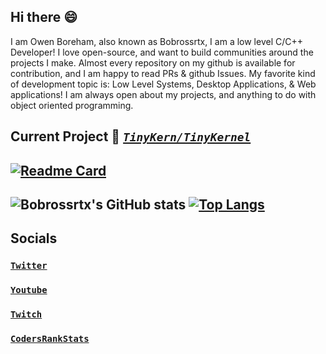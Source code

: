 ## Hi there 😄
I am Owen Boreham, also known as Bobrossrtx, I am a low level C/C++ Developer! I love open-source, and want to build communities around the projects I make. Almost every repository on my github is available for contribution, and I am happy to read PRs & github Issues. My favorite kind of development topic is: Low Level Systems, Desktop Applications, & Web applications! I am always open about my projects, and anything to do with object oriented programming.

## Current Project 💼 [***`TinyKern/TinyKernel`***](https://github.com/TinyKern/TinyKernel)
[![Readme Card](https://github-readme-stats.vercel.app/api/pin/?username=TinyKern&repo=TinyKernel&theme=onedark)](https://github.com/TinyKern/TinyKernel)
---
![Bobrossrtx's GitHub stats](https://github-readme-stats.vercel.app/api?username=bobrossrtx&show_icons=true&theme=onedark)
[![Top Langs](https://github-readme-stats.vercel.app/api/top-langs/?username=bobrossrtx&langs_count=8&layout=compact&theme=onedark)](https://github.com/bobrossrtx?tab=repositories)
---
## Socials
### [`Twitter`](https://twitter.com/bobrossrtx)
### [`Youtube`](https://www.youtube.com/channel/UCrnwYvGzBiig4O5pj_8b7-Q)
### [`Twitch`](https://www.twitch.tv/bobrossrtx)
### [`CodersRankStats`](https://profile.codersrank.io/user/bobrossrtx/)
